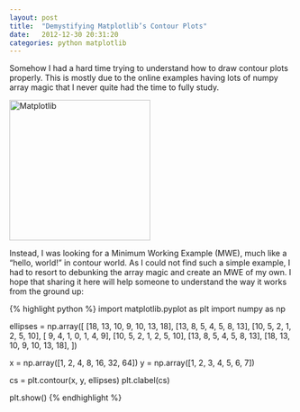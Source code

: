 ```yaml
---
layout: post
title:  "Demystifying Matplotlib’s Contour Plots"
date:   2012-12-30 20:31:20
categories: python matplotlib
---
```


Somehow I had a hard time trying to understand how to draw contour plots properly. This is mostly due to the online examples having lots of numpy array magic that I never quite had the time to fully study.

<div class="bb-pull-right bb-border bb-gap-inside bb-gap-left">
	<img src="{{site.baseurl}}/assets/images/logo_matplotlib.png" alt="Matplotlib" title="Matplotlib" width="250" />
</div>

Instead, I was looking for a Minimum Working Example (MWE), much like a “hello, world!” in contour world. As I could not find such a simple example, I had to resort to debunking the array magic and create an MWE of my own. I hope that sharing it here will help someone to understand the way it works from the ground up:

{% highlight python %}
import matplotlib.pyplot as plt
import numpy as np
 
ellipses = np.array([
    [18, 13, 10,  9, 10, 13, 18],
    [13,  8,  5,  4,  5,  8, 13],
    [10,  5,  2,  1,  2,  5, 10],
    [ 9,  4,  1,  0,  1,  4,  9],
    [10,  5,  2,  1,  2,  5, 10],
    [13,  8,  5,  4,  5,  8, 13],
    [18, 13, 10,  9, 10, 13, 18],
])
 
x = np.array([1, 2, 4, 8, 16, 32, 64])
y = np.array([1, 2, 3, 4, 5, 6, 7])
 
cs = plt.contour(x, y, ellipses)
plt.clabel(cs)
 
plt.show()
{% endhighlight %}

